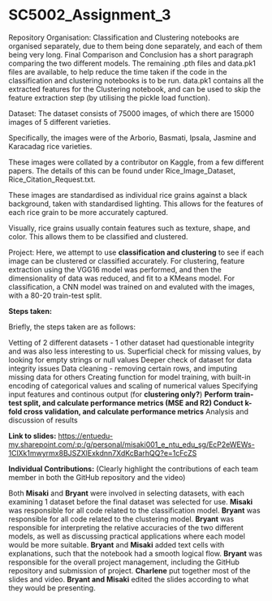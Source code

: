 # SC5002_Assignment_3

Repository Organisation:
Classification and Clustering notebooks are organised separately, due to them being done separately, and each of them being very long.
Final Comparison and Conclusion has a short paragraph comparing the two different models. 
The remaining .pth files and data.pk1 files are available, to help reduce the time taken if the code in the classification and clustering notebooks is to be run. 
data.pk1 contains all the extracted features for the Clustering notebook, and can be used to skip the feature extraction step (by utilising the pickle load function).

Dataset: The dataset consists of 75000 images, of which there are 15000 images of 5 different varieties.

Specifically, the images were of the Arborio, Basmati, Ipsala, Jasmine and Karacadag rice varieties.

These images were collated by a contributor on Kaggle, from a few different papers. The details of this can be found under Rice_Image_Dataset, Rice_Citation_Request.txt.

These images are standardised as individual rice grains against a black background, taken with standardised lighting. This allows for the features of each rice grain to be more accurately captured. 

Visually, rice grains usually contain features such as texture, shape, and color. This allows them to be classified and clustered.

Project: Here, we attempt to use **classification and clustering** to see if each image can be clustered or classified accurately. For clustering, feature extraction using the VGG16 model was performed, and then the dimensionality of data was reduced, and fit to a KMeans model. For classification, a CNN model was trained on and evaluted with the images, with a 80-20 train-test split.


**Steps taken:**

Briefly, the steps taken are as follows:

Vetting of 2 different datasets - 1 other dataset had questionable integrity and was also less interesting to us.
Superficial check for missing values, by looking for empty strings or null values
Deeper check of dataset for data integrity issues
Data cleaning - removing certain rows, and imputing missing data for others
Creating function for model training, with built-in encoding of categorical values and scaling of numerical values
Specifying input features and continous output (for **clustering only?**)
**Perform train-test split, and calculate performance metrics (MSE and R2)
Conduct k-fold cross validation, and calculate performance metrics**
Analysis and discussion of results

**Link to slides:** https://entuedu-my.sharepoint.com/:p:/g/personal/misaki001_e_ntu_edu_sg/EcP2eWEWs-1ClXk1mwyrmx8BJSZXlExkdnn7XdKcBarhQQ?e=1cFcZS 

**Individual Contributions:** (Clearly highlight the contributions of each team member in both the GitHub repository and the video)

Both **Misaki** and **Bryant** were involved in selecting datasets, with each examining 1 dataset before the final dataset was selected for use.
**Misaki** was responsible for all code related to the classification model.
**Bryant** was responsible for all code related to the clustering model.
**Bryant** was responsible for interpreting the relative accuracies of the two different models, as well as discussing practical applications where each model would be more suitable.
**Bryant** and **Misaki** added text cells with explanations, such that the notebook had a smooth logical flow.
**Bryant** was responsible for the overall project management, including the GitHub repository and submission of project.
**Charlene** put together most of the slides and video.
**Bryant and Misaki** edited the slides according to what they would be presenting.
